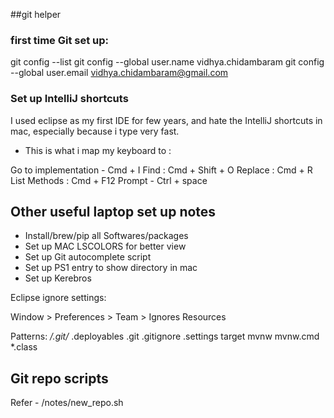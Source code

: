 ##git helper

### first time Git set up:

git config --list
git config --global user.name vidhya.chidambaram
git config --global user.email vidhya.chidambaram@gmail.com

### Set up IntelliJ shortcuts 

I used eclipse as my first IDE for few years, and hate the IntelliJ shortcuts in mac, especially because i type
very fast. 

* This is what i map my keyboard to :

Go to implementation - Cmd + I
Find : Cmd + Shift + O
Replace : Cmd + R
List Methods : Cmd + F12
Prompt - Ctrl + space

## Other useful laptop set up notes

* Install/brew/pip all Softwares/packages
* Set up MAC LSCOLORS for better view
* Set up Git autocomplete script
* Set up PS1 entry to show directory in mac
* Set up Kerebros


Eclipse ignore settings:

Window > Preferences > Team > Ignores Resources

Patterns:
*/.git/*
.deployables
.git
.gitignore
.settings
target
mvnw
mvnw.cmd
*.class

## Git repo scripts
Refer - /notes/new_repo.sh
